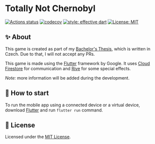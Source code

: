 # Totally Not Chernobyl

[![Actions status](https://github.com/tenhobi/totally-not-chernobyl/workflows/CI/badge.svg)](https://github.com/tenhobi/totally-not-chernobyl/actions)
[![codecov](https://codecov.io/gh/tenhobi/totally-not-chernobyl/branch/master/graph/badge.svg?token=WULJnl23VB)](https://codecov.io/gh/tenhobi/totally-not-chernobyl)
[![style: effective dart](https://img.shields.io/badge/style-effective_dart-40c4ff.svg)](https://github.com/tenhobi/effective_dart)
[![License: MIT](https://img.shields.io/badge/license-MIT-blue.svg)](https://opensource.org/licenses/MIT)

## ✨ About

This game is created as part of my [Bachelor's Thesis](https://github.com/tenhobi/bachelors-thesis), which is written in Czech. Due to that, I will not accept any PRs.

This game is made using the [Flutter](https://flutter.dev) framework by Google. It uses [Cloud Firestore](https://firebase.google.com/products/firestore/) for communication and [Rive](https://rive.app) for some special effects.

_Note:_ more information will be added during the development.

## 🚀 How to start

To run the mobile app using a connected device or a virtual device, download [Flutter](https://flutter.dev/docs/get-started/install) and run `flutter run` command.

## 📃 License

Licensed under the [MIT License](LICENSE).
